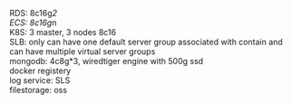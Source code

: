 RDS: 8c16g*2  
ECS: 8c16g*n  
K8S: 3 master, 3 nodes 8c16  
SLB: only can have one default server group associated with contain and can have multiple virtual server groups  
mongodb: 4c8g*3, wiredtiger engine with 500g ssd  
docker registery    
log service: SLS   
filestorage: oss